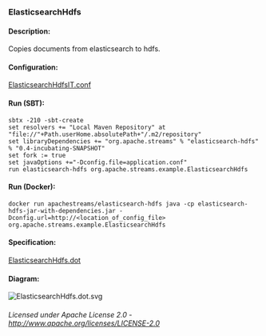 ### ElasticsearchHdfs

#### Description:

Copies documents from elasticsearch to hdfs.

#### Configuration:

[ElasticsearchHdfsIT.conf](ElasticsearchHdfsIT.conf "ElasticsearchHdfsIT.conf" )

#### Run (SBT):

    sbtx -210 -sbt-create
    set resolvers += "Local Maven Repository" at "file://"+Path.userHome.absolutePath+"/.m2/repository"
    set libraryDependencies += "org.apache.streams" % "elasticsearch-hdfs" % "0.4-incubating-SNAPSHOT"
    set fork := true
    set javaOptions +="-Dconfig.file=application.conf"
    run elasticsearch-hdfs org.apache.streams.example.ElasticsearchHdfs

#### Run (Docker):

    docker run apachestreams/elasticsearch-hdfs java -cp elasticsearch-hdfs-jar-with-dependencies.jar -Dconfig.url=http://<location_of_config_file> org.apache.streams.example.ElasticsearchHdfs

#### Specification:

[ElasticsearchHdfs.dot](ElasticsearchHdfs.dot "ElasticsearchHdfs.dot" )

#### Diagram:

![ElasticsearchHdfs.dot.svg](./ElasticsearchHdfs.dot.svg)

###### Licensed under Apache License 2.0 - http://www.apache.org/licenses/LICENSE-2.0